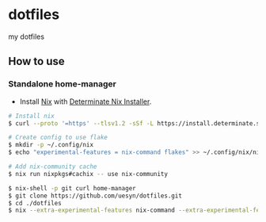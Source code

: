 # dotfiles

my dotfiles

## How to use

### Standalone home-manager

- Install [Nix](https://nixos.org/) with [Determinate Nix Installer](https://zero-to-nix.com/concepts/nix-installer).

```sh
# Install nix
$ curl --proto '=https' --tlsv1.2 -sSf -L https://install.determinate.systems/nix | sh -s -- install --no-confirm

# Create config to use flake
$ mkdir -p ~/.config/nix
$ echo "experimental-features = nix-command flakes" >> ~/.config/nix/nix.conf

# Add nix-community cache
$ nix run nixpkgs#cachix -- use nix-community
```

```sh
$ nix-shell -p git curl home-manager
$ git clone https://github.com/uesyn/dotfiles.git
$ cd ./dotfiles
$ nix --extra-experimental-features nix-command --extra-experimental-features flakes run .#hm
```
